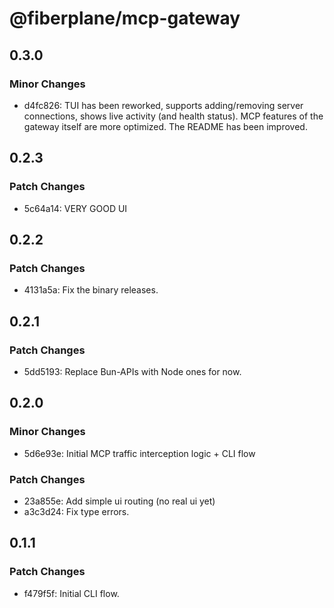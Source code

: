 # @fiberplane/mcp-gateway

## 0.3.0

### Minor Changes

- d4fc826: TUI has been reworked, supports adding/removing server connections, shows live activity (and health status). MCP features of the gateway itself are more optimized. The README has been improved.

## 0.2.3

### Patch Changes

- 5c64a14: VERY GOOD UI

## 0.2.2

### Patch Changes

- 4131a5a: Fix the binary releases.

## 0.2.1

### Patch Changes

- 5dd5193: Replace Bun-APIs with Node ones for now.

## 0.2.0

### Minor Changes

- 5d6e93e: Initial MCP traffic interception logic + CLI flow

### Patch Changes

- 23a855e: Add simple ui routing (no real ui yet)
- a3c3d24: Fix type errors.

## 0.1.1

### Patch Changes

- f479f5f: Initial CLI flow.
